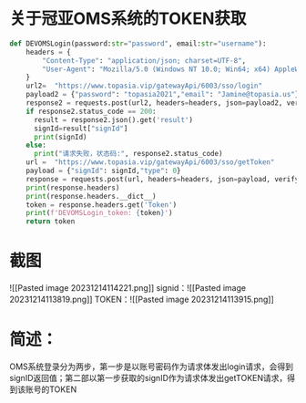 # 关于冠亚OMS系统的TOKEN获取
``` python
def DEVOMSLogin(password:str="password", email:str="username"):
    headers = {
        "Content-Type": "application/json; charset=UTF-8",
        "User-Agent": "Mozilla/5.0 (Windows NT 10.0; Win64; x64) AppleWebKit/537.36 (KHTML, like Gecko) Chrome/119.0.0.0 Safari/537.36",
    }
    url2=  "https://www.topasia.vip/gatewayApi/6003/sso/login"
    payload2 = {"password": "topasia2021","email": "Jamine@topasia.us"}
    response2 = requests.post(url2, headers=headers, json=payload2, verify=False)
    if response2.status_code == 200:  
      result = response2.json().get('result')  
      signId=result["signId"]
      print(signId)
    else:  
      print("请求失败，状态码:", response2.status_code)
    url =  "https://www.topasia.vip/gatewayApi/6003/sso/getToken"
    payload = {"signId": signId,"type": 0}
    response = requests.post(url, headers=headers, json=payload, verify=False)
    print(response.headers)
    print(response.headers.__dict__)
    token = response.headers.get('Token')
    print(f'DEVOMSLogin_token: {token}')
    return token
```

# 截图
![[Pasted image 20231214114221.png]]
signid：![[Pasted image 20231214113819.png]]
TOKEN：![[Pasted image 20231214113915.png]]
# 简述：
OMS系统登录分为两步，第一步是以账号密码作为请求体发出login请求，会得到signID返回值；第二部以第一步获取的signID作为请求体发出getTOKEN请求，得到该账号的TOKEN

